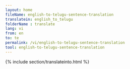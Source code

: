 ```yaml
---
layout: home
fileName: english-to-telugu-sentence-translation
translatein: english_to_telugu
folderName : translate
lang: vi
from: en
to: te
permalink: /vi/english-to-telugu-sentence-translation
tool: english-to-telugu-sentence-translation
---
```

{% include section/translateinto.html %}